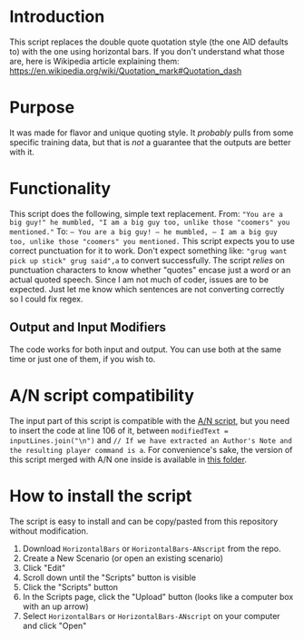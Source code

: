 # Introduction
This script replaces the double quote quotation style (the one AID defaults to) with the one using horizontal bars.
If you don't understand what those are, here is Wikipedia article explaining them:
<https://en.wikipedia.org/wiki/Quotation_mark#Quotation_dash>

# Purpose
It was made for flavor and unique quoting style. It *probably* pulls from some specific training data, but that is *not* a guarantee that the outputs are better with it.

# Functionality
This script does the following, simple text replacement.
From:
`"You are a big guy!" he mumbled, "I am a big guy too, unlike those "coomers" you mentioned."`
To:
`― You are a big guy! ― he mumbled, ― I am a big guy too, unlike those "coomers" you mentioned.`
This script expects you to use correct punctuation for it to work. Don't expect something like: `"grug want pick up stick" grug said",a` to convert successfully.
The script *relies* on punctuation characters to know whether "quotes" encase just a word or an actual quoted speech.
Since I am not much of coder, issues are to be expected. Just let me know which sentences are not converting correctly so I could fix regex.

## Output and Input Modifiers
The code works for both input and output. You can use both at the same time or just one of them, if you wish to.

# A/N script compatibility
The input part of this script is compatible with the [A/N script](https://github.com/CoomersGuide/CoomersGuide.github.io/tree/main/Resources-And-Guides/Scripts/AuthorsNote), but you need to insert the code at line 106 of it, between `modifiedText = inputLines.join("\n")` and `// If we have extracted an Author's Note and the resulting player command is a`.
For convenience's sake, the version of this script merged with A/N one inside is available in [this folder](https://github.com/CoomersGuide/CoomersGuide.github.io/tree/main/Resources-And-Guides/Scripts/HorizontalBars/ANscript-compatible-version).

# How to install the script
The script is easy to install and can be copy/pasted from this repository without modification.
1. Download `HorizontalBars` or `HorizontalBars-ANscript` from the repo.
2. Create a New Scenario (or open an existing scenario)
3. Click "Edit"
4. Scroll down until the "Scripts" button is visible
5. Click the "Scripts" button
6. In the Scripts page, click the "Upload" button (looks like a computer box with an up arrow)
7. Select `HorizontalBars` or `HorizontalBars-ANscript` on your computer and click "Open"
